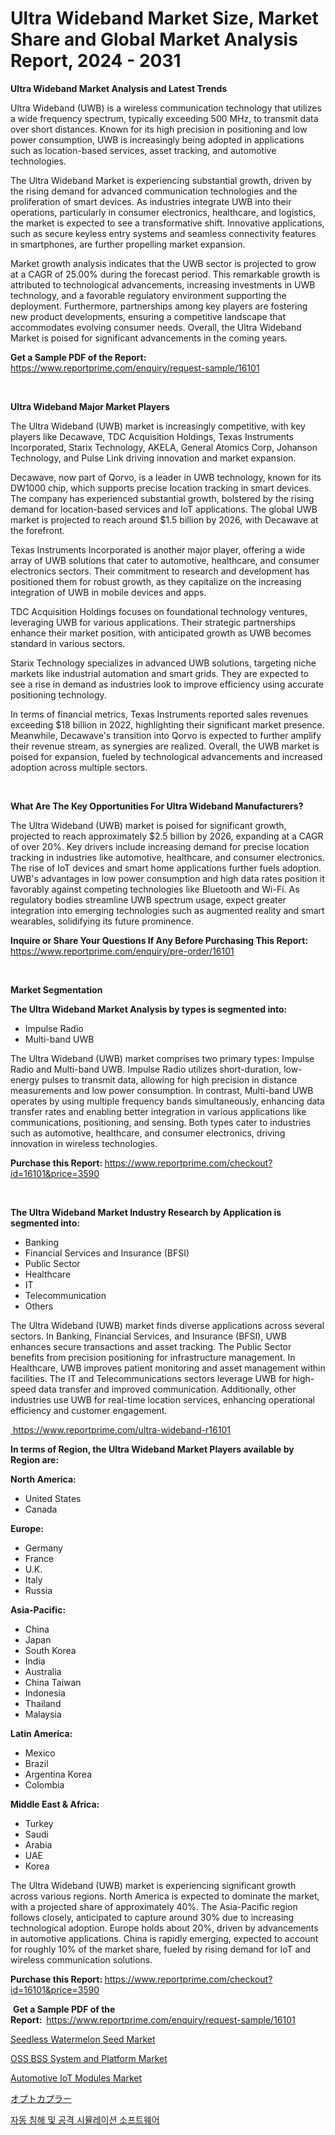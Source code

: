 <p><h1>Ultra Wideband Market Size, Market Share and Global Market Analysis Report, 2024 - 2031</h1></p><p><strong>Ultra Wideband Market Analysis and Latest Trends</strong></p>
<p><p>Ultra Wideband (UWB) is a wireless communication technology that utilizes a wide frequency spectrum, typically exceeding 500 MHz, to transmit data over short distances. Known for its high precision in positioning and low power consumption, UWB is increasingly being adopted in applications such as location-based services, asset tracking, and automotive technologies. </p><p>The Ultra Wideband Market is experiencing substantial growth, driven by the rising demand for advanced communication technologies and the proliferation of smart devices. As industries integrate UWB into their operations, particularly in consumer electronics, healthcare, and logistics, the market is expected to see a transformative shift. Innovative applications, such as secure keyless entry systems and seamless connectivity features in smartphones, are further propelling market expansion.</p><p>Market growth analysis indicates that the UWB sector is projected to grow at a CAGR of 25.00% during the forecast period. This remarkable growth is attributed to technological advancements, increasing investments in UWB technology, and a favorable regulatory environment supporting the deployment. Furthermore, partnerships among key players are fostering new product developments, ensuring a competitive landscape that accommodates evolving consumer needs. Overall, the Ultra Wideband Market is poised for significant advancements in the coming years.</p></p>
<p><strong>Get a Sample PDF of the Report:&nbsp;</strong> <a href="https://www.reportprime.com/enquiry/request-sample/16101">https://www.reportprime.com/enquiry/request-sample/16101</a></p>
<p>&nbsp;</p>
<p><strong>Ultra Wideband Major Market Players</strong></p>
<p><p>The Ultra Wideband (UWB) market is increasingly competitive, with key players like Decawave, TDC Acquisition Holdings, Texas Instruments Incorporated, Starix Technology, AKELA, General Atomics Corp, Johanson Technology, and Pulse Link driving innovation and market expansion.</p><p>Decawave, now part of Qorvo, is a leader in UWB technology, known for its DW1000 chip, which supports precise location tracking in smart devices. The company has experienced substantial growth, bolstered by the rising demand for location-based services and IoT applications. The global UWB market is projected to reach around $1.5 billion by 2026, with Decawave at the forefront.</p><p>Texas Instruments Incorporated is another major player, offering a wide array of UWB solutions that cater to automotive, healthcare, and consumer electronics sectors. Their commitment to research and development has positioned them for robust growth, as they capitalize on the increasing integration of UWB in mobile devices and apps.</p><p>TDC Acquisition Holdings focuses on foundational technology ventures, leveraging UWB for various applications. Their strategic partnerships enhance their market position, with anticipated growth as UWB becomes standard in various sectors.</p><p>Starix Technology specializes in advanced UWB solutions, targeting niche markets like industrial automation and smart grids. They are expected to see a rise in demand as industries look to improve efficiency using accurate positioning technology.</p><p>In terms of financial metrics, Texas Instruments reported sales revenues exceeding $18 billion in 2022, highlighting their significant market presence. Meanwhile, Decawave's transition into Qorvo is expected to further amplify their revenue stream, as synergies are realized. Overall, the UWB market is poised for expansion, fueled by technological advancements and increased adoption across multiple sectors.</p></p>
<p>&nbsp;</p>
<p><strong>What Are The Key Opportunities For Ultra Wideband Manufacturers?</strong></p>
<p><p>The Ultra Wideband (UWB) market is poised for significant growth, projected to reach approximately $2.5 billion by 2026, expanding at a CAGR of over 20%. Key drivers include increasing demand for precise location tracking in industries like automotive, healthcare, and consumer electronics. The rise of IoT devices and smart home applications further fuels adoption. UWB's advantages in low power consumption and high data rates position it favorably against competing technologies like Bluetooth and Wi-Fi. As regulatory bodies streamline UWB spectrum usage, expect greater integration into emerging technologies such as augmented reality and smart wearables, solidifying its future prominence.</p></p>
<p><strong>Inquire or Share Your Questions If Any Before Purchasing This Report:</strong> <a href="https://www.reportprime.com/enquiry/pre-order/16101">https://www.reportprime.com/enquiry/pre-order/16101</a></p>
<p>&nbsp;</p>
<p><strong>Market Segmentation</strong></p>
<p><strong>The Ultra Wideband Market Analysis by types is segmented into:</strong></p>
<p><ul><li>Impulse Radio</li><li>Multi-band UWB</li></ul></p>
<p><p>The Ultra Wideband (UWB) market comprises two primary types: Impulse Radio and Multi-band UWB. Impulse Radio utilizes short-duration, low-energy pulses to transmit data, allowing for high precision in distance measurements and low power consumption. In contrast, Multi-band UWB operates by using multiple frequency bands simultaneously, enhancing data transfer rates and enabling better integration in various applications like communications, positioning, and sensing. Both types cater to industries such as automotive, healthcare, and consumer electronics, driving innovation in wireless technologies.</p></p>
<p><strong>Purchase this Report:&nbsp;</strong><a href="https://www.reportprime.com/checkout?id=16101&price=3590">https://www.reportprime.com/checkout?id=16101&price=3590</a></p>
<p>&nbsp;</p>
<p><strong>The Ultra Wideband Market Industry Research by Application is segmented into:</strong></p>
<p><ul><li>Banking</li><li>Financial Services and Insurance (BFSI)</li><li>Public Sector</li><li>Healthcare</li><li>IT</li><li>Telecommunication</li><li>Others</li></ul></p>
<p><p>The Ultra Wideband (UWB) market finds diverse applications across several sectors. In Banking, Financial Services, and Insurance (BFSI), UWB enhances secure transactions and asset tracking. The Public Sector benefits from precision positioning for infrastructure management. In Healthcare, UWB improves patient monitoring and asset management within facilities. The IT and Telecommunications sectors leverage UWB for high-speed data transfer and improved communication. Additionally, other industries use UWB for real-time location services, enhancing operational efficiency and customer engagement.</p></p>
<p><a href="https://www.reportprime.com/ultra-wideband-r16101">&nbsp;https://www.reportprime.com/ultra-wideband-r16101</a></p>
<p><strong>In terms of Region, the Ultra Wideband Market Players available by Region are:</strong></p>
<p>
    <p> <strong> North America: </strong>
        <ul>
            <li>United States</li>
            <li>Canada</li>
        </ul>
        </p> 
    <p> <strong> Europe: </strong>
        <ul>
            <li>Germany</li>
            <li>France</li>
            <li>U.K.</li>
            <li>Italy</li>
            <li>Russia</li>
        </ul>
        </p> 
    <p> <strong> Asia-Pacific: </strong>
        <ul>
            <li>China</li>
            <li>Japan</li>
            <li>South Korea</li>
            <li>India</li>
            <li>Australia</li>
            <li>China Taiwan</li>
            <li>Indonesia</li>
            <li>Thailand</li>
            <li>Malaysia</li>
        </ul>
        </p> 
    <p> <strong> Latin America: </strong>
        <ul>
            <li>Mexico</li>
            <li>Brazil</li>
            <li>Argentina Korea</li>
            <li>Colombia</li>
        </ul>
        </p> 
    <p> <strong> Middle East & Africa: </strong>
        <ul>
            <li>Turkey</li>
            <li>Saudi</li>
            <li>Arabia</li>
            <li>UAE</li>
            <li>Korea</li>
        </ul>
    </p>
    </p>
<p><p>The Ultra Wideband (UWB) market is experiencing significant growth across various regions. North America is expected to dominate the market, with a projected share of approximately 40%. The Asia-Pacific region follows closely, anticipated to capture around 30% due to increasing technological adoption. Europe holds about 20%, driven by advancements in automotive applications. China is rapidly emerging, expected to account for roughly 10% of the market share, fueled by rising demand for IoT and wireless communication solutions.</p></p>
<p><strong>Purchase this Report: </strong><a href="https://www.reportprime.com/checkout?id=16101&price=3590">https://www.reportprime.com/checkout?id=16101&price=3590</a></p>
<p>&nbsp;<strong>Get a Sample PDF of the Report:&nbsp;&nbsp;</strong><a href="https://www.reportprime.com/enquiry/request-sample/16101">https://www.reportprime.com/enquiry/request-sample/16101</a></p>
<p><strong></strong></p>
<p><p><a href="https://medium.com/@kimberly.nolan7564/the-global-market-overview-of-the-seedless-watermelon-seed-market-provides-a-unique-perspective-ba1111f8ad6e">Seedless Watermelon Seed Market</a></p><p><a href="https://github.com/santosh758595/Market-Research-Report-List-6/blob/main/oss-bss-system-and-platform-market.md">OSS BSS System and Platform Market</a></p><p><a href="https://www.linkedin.com/pulse/how-regional-markets-adapting-automotive-iot-modules-market-5ncke?trackingId=qAk9Ft1fS22sHJ48TClkQQ%3D%3D">Automotive IoT Modules Market</a></p><p><a href="https://medium.com/@vedakuvlis2023/optocoupler-market-%E3%81%AF-%E3%82%B3%E3%82%B9%E3%83%88%E7%AE%A1%E7%90%86%E3%81%A8%E5%8A%B9%E7%8E%87%E5%90%91%E4%B8%8A%E3%82%92%E5%84%AA%E5%85%88%E3%81%97%E3%81%BE%E3%81%99-%E3%81%95%E3%82%89%E3%81%AB-%E5%A0%B1%E5%91%8A%E6%9B%B8%E3%81%AF%E5%B8%82%E5%A0%B4%E3%81%AE%E9%9C%80%E8%A6%81%E9%9D%A2%E3%81%A8%E4%BE%9B%E7%B5%A6%E9%9D%A2%E3%81%AE%E4%B8%A1%E6%96%B9%E3%82%92%E3%82%AB%E3%83%90%E3%83%BC%E3%81%97%E3%81%A6%E3%81%84%E3%81%BE%E3%81%99-optocoupler-%E5%B8%82%E5%A0%B4%E3%81%AF-2024-%E3%81%8B%E3%82%89-11-4-817cc5e1e040">オプトカプラー</a></p><p><a href="https://medium.com/@wallacecumfgmings567556/%EC%84%B8%EA%B3%84-automated-breach-and-attack-simulation-software-market-%EC%9D%80-2024%EC%97%90%EC%84%9C-2031%EB%A1%9C-%EC%97%B0%ED%8F%89%EA%B7%A0-%EC%A6%9D%EA%B0%80%EC%9C%A8%EC%9D%84-%EB%B3%B4%EC%9D%BC-%EA%B2%83%EC%9C%BC%EB%A1%9C-%EC%98%88%EC%83%81%EB%90%A9%EB%8B%88%EB%8B%A4-7322ad4a44d6">자동 침해 및 공격 시뮬레이션 소프트웨어</a></p></p>